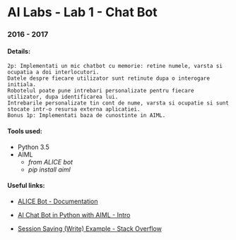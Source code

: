 # AI Labs - Lab 1 - Chat Bot
### 2016 - 2017

#### Details:
```
2p: Implementati un mic chatbot cu memorie: retine numele, varsta si ocupatia a doi interlocutori.
Datele despre fiecare utilizator sunt retinute dupa o interogare initiala.
Robotelul poate pune intrebari personalizate pentru fiecare utilizator, dupa identificarea lui.
Intrebarile personalizate tin cont de nume, varsta si ocupatie si sunt stocate intr-o resursa externa aplicatiei.
Bonus 1p: Implementati baza de cunostinte in AIML.
```
#### Tools used:
  - Python 3.5
  - AIML
    - *from ALICE bot*
    - *pip install aiml*

#### Useful links:
- [ALICE Bot - Documentation][cc7cc61a]
- [AI Chat Bot in Python with AIML - Intro][71ed6d59]
- [Session Saving (Write) Example - Stack Overflow][5602886f]

  [cc7cc61a]: http://www.alicebot.org/documentation/ "ALICE Bot - Documentation"
  [71ed6d59]: http://www.devdungeon.com/content/ai-chat-bot-python-aiml "AI Chat Bot in Python with AIML - Intro"
  [5602886f]: http://stackoverflow.com/questions/24481028/pyaiml-sessions-not-working "Session Saving (Write) Example - Stack Overflow"
